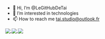 - 👋 Hi, I’m @LeGitHubDeTai
- 👀 I’m interested in technologies
- 📫 How to reach me <tai.studio@outlook.fr>

<!---
LeGitHubDeTai/LeGitHubDeTai is a ✨ special ✨ repository because its `README.md` (this file) appears on your GitHub profile.
You can click the Preview link to take a look at your changes.
--->


<a href="https://github.com/LeGitHubDeTai/AnimeBack">
  <img align="center" src="https://github-readme-stats.vercel.app/api/pin/?username=LeGitHubDeTai&repo=AnimeBack&theme=dark" />
</a>
<a href="https://github.com/TaiStudio/Noa">
  <img align="center" src="https://github-readme-stats.vercel.app/api/pin/?username=TaiStudio&repo=Noa&theme=dark&title_color=2196f3&border_radius=10" />
</a>
<a href="https://github.com/TaiStudio/Sofia">
  <img align="center" src="https://github-readme-stats.vercel.app/api/pin/?username=TaiStudio&repo=Sofia&theme=dark" />
</a>
